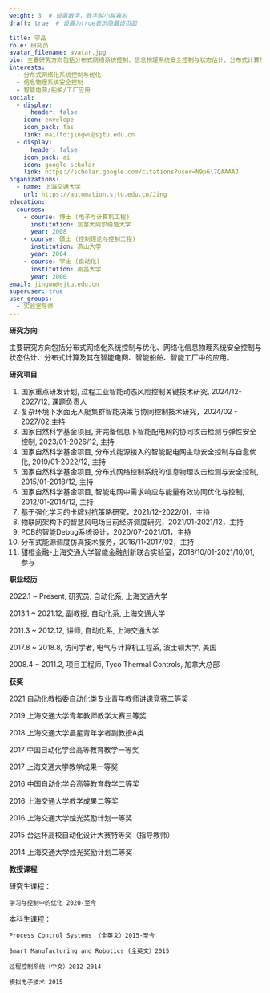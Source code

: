 ```yaml
---
weight: 3  # 设置数字，数字越小越靠前
draft: true  # 设置为true表示隐藏该页面

title: 邬晶
role: 研究员
avatar_filename: avatar.jpg
bio: 主要研究方向包括分布式网络系统控制、信息物理系统安全控制与状态估计、分布式计算及智能电网/船舶/工厂中的应用
interests:
  - 分布式网络化系统控制与优化
  - 信息物理系统安全控制
  - 智能电网/船舶/工厂应用
social:
  - display:
      header: false
    icon: envelope
    icon_pack: fas
    link: mailto:jingwu@sjtu.edu.cn
  - display:
      header: false
    icon_pack: ai
    icon: google-scholar
    link: https://scholar.google.com/citations?user=N9p6l7QAAAAJ
organizations:
  - name: 上海交通大学
    url: https://automation.sjtu.edu.cn/Jing
education:
  courses:
    - course: 博士 (电子与计算机工程)
      institution: 加拿大阿尔伯塔大学
      year: 2008
    - course: 硕士 (控制理论与控制工程)
      institution: 燕山大学
      year: 2004
    - course: 学士 (自动化)
      institution: 南昌大学
      year: 2000
email: jingwu@sjtu.edu.cn
superuser: true
user_groups:
  - 实验室导师
---
```



**研究方向**

主要研究方向包括分布式网络化系统控制与优化、网络化信息物理系统安全控制与状态估计、分布式计算及其在智能电网、智能船舶、智能工厂中的应用。

**研究项目**
1. 国家重点研发计划, 过程工业智能动态风险控制关键技术研究, 2024/12-2027/12, 课题负责人
2. 复杂环境下水面无人艇集群智能决策与协同控制技术研究，2024/02 - 2027/02,主持
3. 国家自然科学基金项目, 非完备信息下智能配电网的协同攻击检测与弹性安全控制, 2023/01-2026/12, 主持
4. 国家自然科学基金项目, 分布式能源接入的智能配电网主动安全控制与自愈优化, 2019/01-2022/12, 主持
5. 国家自然科学基金项目, 分布式网络控制系统的信息物理攻击检测与安全控制, 2015/01-2018/12, 主持
6. 国家自然科学基金项目, 智能电网中需求响应与能量有效协同优化与控制, 2012/01-2014/12, 主持
7. 基于强化学习的卡牌对抗策略研究，2021/12-2022/01，主持
8. 物联网架构下的智慧风电场日前经济调度研究，2021/01-2021/12，主持
9. PCB的智能Debug系统设计，2020/07-2021/01，主持
10. 分布式能源调度仿真技术服务，2016/11-2017/02，主持
11. 甜橙金融-上海交通大学智能金融创新联合实验室，2018/10/01-2021/10/01, 参与


**职业经历**

2022.1 ~ Present, 研究员, 自动化系, 上海交通大学

2013.1 ~ 2021.12, 副教授, 自动化系, 上海交通大学

2011.3 ~ 2012.12, 讲师, 自动化系, 上海交通大学

2017.8 ~ 2018.8, 访问学者, 电气与计算机工程系, 波士顿大学, 美国

2008.4 ~ 2011.2, 项目工程师, Tyco Thermal Controls, 加拿大总部


**获奖**

2021 自动化教指委自动化类专业青年教师讲课竞赛二等奖

2019 上海交通大学青年教师教学大赛三等奖

2018 上海交通大学晨星青年学者副教授A类

2017 中国自动化学会高等教育教学一等奖

2017 上海交通大学教学成果一等奖

2016 中国自动化学会高等教育教学二等奖

2016 上海交通大学教学成果二等奖

2016 上海交通大学烛光奖励计划一等奖

2015 台达杯高校自动化设计大赛特等奖（指导教师）

2014 上海交通大学烛光奖励计划二等奖


**教授课程**

研究生课程：

    学习与控制中的优化 2020-至今

本科生课程：

    Process Control Systems （全英文）2015-至今

    Smart Manufacturing and Robotics (全英文）2015

    过程控制系统（中文）2012-2014

    模拟电子技术 2015
